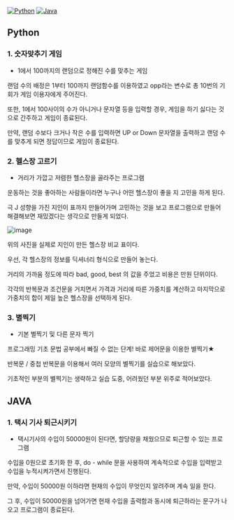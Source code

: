  [![Python](https://img.shields.io/badge/Python-3776AB?style=flat-square&logo=Python&logoColor=white)](https://github.com/dragong-sm/Yeonsu-Analysis)
  [![Java](https://img.shields.io/badge/Java-007396?style=flat-square&logo=Java&logoColor=white)](https://github.com/Joowon0220/weather)

**Python**
--

### 1. 숫자맞추기 게임

- 1에서 100까지의 랜덤으로 정해진 수를 맞추는 게임

랜덤 수의 배정은 1부터 100까지 랜덤함수를 이용하였고 opp라는 변수로 총 10번의 기회가 게임 이용자에게 주어진다.

또한, 1에서 100사이의 수가 아니거나 문자열 등을 입력할 경우, 게임을 하기 싫다는 것으로 간주하고 게임이 종료된다.

만약, 랜덤 수보다 크거나 작은 수를 입력하면 UP or Down 문자열을 출력하고 랜덤 수를 맞추게 되면 정답이므로 게임이 종료된다.


### 2. 헬스장 고르기

- 거리가 가깝고 저렴한 헬스장을 골라주는 프로그램

운동하는 것을 좋아하는 사람들이라면 누구나 어떤 헬스장이 좋을 지 고민을 하게 된다.

극 J 성향을 가진 지인이 표까지 만들어가며 고민하는 것을 보고 프로그램으로 만들어 해결해보면 재밌겠다는 생각으로 만들게 되었다.

![image](https://user-images.githubusercontent.com/117700630/210242854-72a908b6-4b64-4f2a-b171-51356cfabc6c.png)

위의 사진을 실제로 지인이 만든 헬스장 비교 표이다.

우선, 각 헬스장의 정보를 딕셔너리 형식으로 만들어 놓는다.

거리의 가까움 정도에 따라 bad, good, best 의 값을 주었고 비용은 만원 단위이다.

각각의 반복문과 조건문을 거치면서 가격과 거리에 따른 가중치를 계산하고 마지막으로 가중치의 합이 제일 높은 헬스장을 선택하게 된다.


### 3. 별찍기

- 기본 별찍기 및 다른 문자 찍기

프로그래밍 기초 문법 공부에서 빠질 수 없는 단계! 바로 제어문을 이용한 별찍기★

반복문 / 중첩 반복문을 이용해서 여러 모양의 별찍기를 실습으로 해보았다.

기초적인 부분의 별찍기는 생략하고 실습 도중, 어려웠던 부분 위주로 적어보았다.



**JAVA**
--

### 1. 택시 기사 퇴근시키기

- 택시기사의 수입이 50000원이 된다면, 할당량을 채웠으므로 퇴근할 수 있는 프로그램

수입을 0원으로 초기화 한 후, do - while 문을 사용하여 계속적으로 수입을 입력받고 수입을 누적시켜가면서 진행된다.

만약, 수입이 50000원 이하라면 현재의 수입이 무엇인지 알려주며 계속 일을 한다.

그 후, 수입이 50000원을 넘어가면 현재 수입을 출력함과 동시에 퇴근하라는 문구가 나오고 프로그램이 종료된다. 

